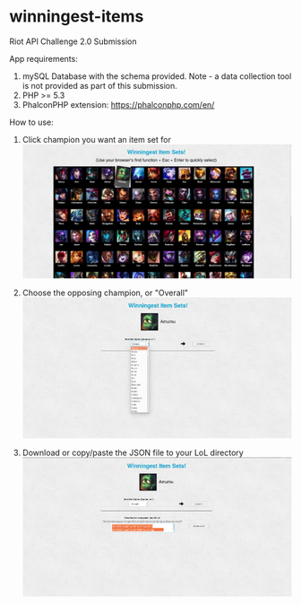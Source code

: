 # winningest-items
Riot API Challenge 2.0 Submission

App requirements:
1) mySQL Database with the schema provided. Note - a data collection tool is not provided as part of this submission.
2) PHP >= 5.3
3) PhalconPHP extension: https://phalconphp.com/en/

How to use:
1) Click champion you want an item set for
![Screenshot1](/public/project1.png)

2) Choose the opposing champion, or "Overall"
![Screenshot2](/public/project2.png)

3) Download or copy/paste the JSON file to your LoL directory
![Screenshot3](/public/project3.png)
